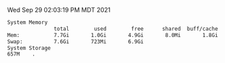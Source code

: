 Wed Sep 29 02:03:19 PM MDT 2021
```bash
System Memory
               total        used        free      shared  buff/cache   available
Mem:           7.7Gi       1.0Gi       4.9Gi       8.0Mi       1.8Gi       6.3Gi
Swap:          7.6Gi       723Mi       6.9Gi
System Storage
657M	.
```

